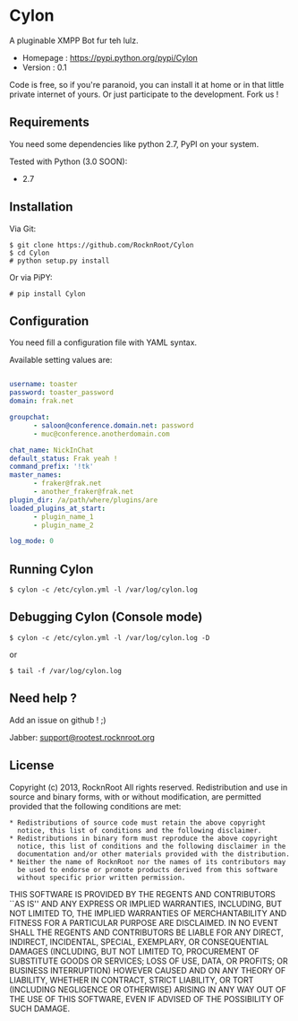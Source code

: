 # Cylon

A pluginable XMPP Bot fur teh lulz.

* Homepage : https://pypi.python.org/pypi/Cylon
* Version : 0.1

Code is free, so if you're paranoid, you can install it at home or in that little private internet
of yours. Or just participate to the development. Fork us !

## Requirements

You need some dependencies like python 2.7, PyPI on your system.

Tested with Python (3.0 SOON):

* 2.7

## Installation

Via Git:

    $ git clone https://github.com/RocknRoot/Cylon
    $ cd Cylon
    # python setup.py install

Or via PiPY:

    # pip install Cylon

## Configuration

You need fill a configuration file with YAML syntax.

Available setting values are:

```yaml

username: toaster
password: toaster_password
domain: frak.net

groupchat:
      - saloon@conference.domain.net: password
      - muc@conference.anotherdomain.com

chat_name: NickInChat
default_status: Frak yeah !
command_prefix: '!tk'
master_names:
      - fraker@frak.net
      - another_fraker@frak.net
plugin_dir: /a/path/where/plugins/are
loaded_plugins_at_start:
      - plugin_name_1
      - plugin_name_2

log_mode: 0

```

## Running Cylon

    $ cylon -c /etc/cylon.yml -l /var/log/cylon.log

## Debugging Cylon (Console mode)

    $ cylon -c /etc/cylon.yml -l /var/log/cylon.log -D

or

    $ tail -f /var/log/cylon.log

## Need help ?

Add an issue on github ! ;)

Jabber: support@rootest.rocknroot.org

## License

Copyright (c) 2013, RocknRoot
All rights reserved.
Redistribution and use in source and binary forms, with or without
modification, are permitted provided that the following conditions are met:

    * Redistributions of source code must retain the above copyright
      notice, this list of conditions and the following disclaimer.
    * Redistributions in binary form must reproduce the above copyright
      notice, this list of conditions and the following disclaimer in the
      documentation and/or other materials provided with the distribution.
    * Neither the name of RocknRoot nor the names of its contributors may
      be used to endorse or promote products derived from this software
      without specific prior written permission.

THIS SOFTWARE IS PROVIDED BY THE REGENTS AND CONTRIBUTORS ``AS IS'' AND ANY
EXPRESS OR IMPLIED WARRANTIES, INCLUDING, BUT NOT LIMITED TO, THE IMPLIED
WARRANTIES OF MERCHANTABILITY AND FITNESS FOR A PARTICULAR PURPOSE ARE
DISCLAIMED. IN NO EVENT SHALL THE REGENTS AND CONTRIBUTORS BE LIABLE FOR ANY
DIRECT, INDIRECT, INCIDENTAL, SPECIAL, EXEMPLARY, OR CONSEQUENTIAL DAMAGES
(INCLUDING, BUT NOT LIMITED TO, PROCUREMENT OF SUBSTITUTE GOODS OR SERVICES;
LOSS OF USE, DATA, OR PROFITS; OR BUSINESS INTERRUPTION) HOWEVER CAUSED AND
ON ANY THEORY OF LIABILITY, WHETHER IN CONTRACT, STRICT LIABILITY, OR TORT
(INCLUDING NEGLIGENCE OR OTHERWISE) ARISING IN ANY WAY OUT OF THE USE OF THIS
SOFTWARE, EVEN IF ADVISED OF THE POSSIBILITY OF SUCH DAMAGE.
